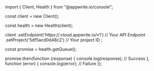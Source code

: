 import { Client, Health } from "@appwrite.io/console";

const client = new Client();

const health = new Health(client);

client
    .setEndpoint('https://<REGION>.cloud.appwrite.io/v1') // Your API Endpoint
    .setProject('5df5acd0d48c2') // Your project ID
;

const promise = health.getQueue();

promise.then(function (response) {
    console.log(response); // Success
}, function (error) {
    console.log(error); // Failure
});